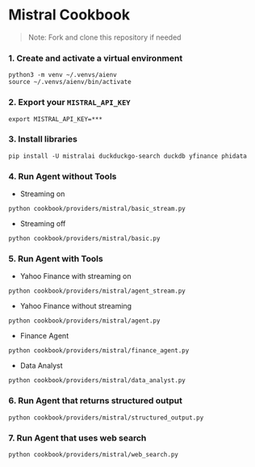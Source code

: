 # Mistral Cookbook

> Note: Fork and clone this repository if needed

### 1. Create and activate a virtual environment

```shell
python3 -m venv ~/.venvs/aienv
source ~/.venvs/aienv/bin/activate
```

### 2. Export your `MISTRAL_API_KEY`

```shell
export MISTRAL_API_KEY=***
```

### 3. Install libraries

```shell
pip install -U mistralai duckduckgo-search duckdb yfinance phidata
```

### 4. Run Agent without Tools

- Streaming on

```shell
python cookbook/providers/mistral/basic_stream.py
```

- Streaming off

```shell
python cookbook/providers/mistral/basic.py
```

### 5. Run Agent with Tools

- Yahoo Finance with streaming on

```shell
python cookbook/providers/mistral/agent_stream.py
```

- Yahoo Finance without streaming

```shell
python cookbook/providers/mistral/agent.py
```

- Finance Agent

```shell
python cookbook/providers/mistral/finance_agent.py
```

- Data Analyst

```shell
python cookbook/providers/mistral/data_analyst.py
```

### 6. Run Agent that returns structured output

```shell
python cookbook/providers/mistral/structured_output.py
```

### 7. Run Agent that uses web search

```shell
python cookbook/providers/mistral/web_search.py
```